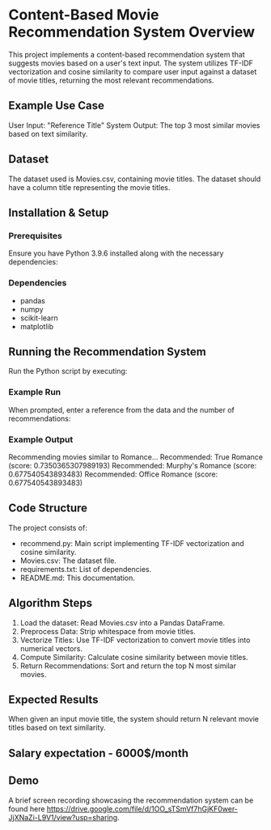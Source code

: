 # Content-Based Movie Recommendation System Overview

This project implements a content-based recommendation system that suggests movies based on a user's text input. The system utilizes TF-IDF vectorization and cosine similarity to compare user input against a dataset of movie titles, returning the most relevant recommendations.

## Example Use Case
User Input: "Reference Title"
System Output: The top 3 most similar movies based on text similarity.

## Dataset
The dataset used is Movies.csv, containing movie titles. The dataset should have a column title representing the movie titles.

## Installation & Setup

### Prerequisites
Ensure you have Python 3.9.6 installed along with the necessary dependencies:

### Dependencies
- pandas
- numpy
- scikit-learn
- matplotlib

## Running the Recommendation System
Run the Python script by executing:

### Example Run
When prompted, enter a reference from the data and the number of recommendations:
### Example Output
Recommending movies similar to Romance...
Recommended: True Romance (score: 0.7350365307989193)
Recommended: Murphy's Romance (score: 0.677540543893483)
Recommended: Office Romance (score: 0.677540543893483)

## Code Structure
The project consists of:
- recommend.py: Main script implementing TF-IDF vectorization and cosine similarity.
- Movies.csv: The dataset file.
- requirements.txt: List of dependencies.
- README.md: This documentation.

## Algorithm Steps
1. Load the dataset: Read Movies.csv into a Pandas DataFrame.
2. Preprocess Data: Strip whitespace from movie titles.
3. Vectorize Titles: Use TF-IDF vectorization to convert movie titles into numerical vectors.
4. Compute Similarity: Calculate cosine similarity between movie titles.
5. Return Recommendations: Sort and return the top N most similar movies.

## Expected Results
When given an input movie title, the system should return N relevant movie titles based on text similarity.

## Salary expectation - 6000$/month 
## Demo
A brief screen recording showcasing the recommendation system can be found here https://drive.google.com/file/d/1OO_sTSmVf7hGjKF0wer-JjXNaZi-L9V1/view?usp=sharing.
